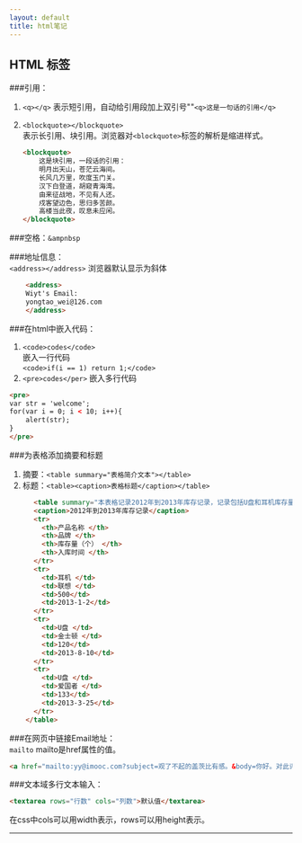 ```yaml
---
layout: default
title: html笔记
---
```

## HTML 标签
###引用：

1. `<q></q>`  表示短引用，自动给引用段加上双引号""`<q>这是一句话的引用</q>`
2.  `<blockquote></blockquote>`  
表示长引用、块引用。浏览器对`<blockquote>`标签的解析是缩进样式。
  
    ```html
    <blockquote>
        这是块引用，一段话的引用：
        明月出天山，苍茫云海间。
        长风几万里，吹度玉门关。
        汉下白登道，胡窥青海湾。
        由来征战地，不见有人还。 
        戍客望边色，思归多苦颜。
        高楼当此夜，叹息未应闲。
    </blockquote>
    ```
    
###空格：`&ampnbsp`<br />

###地址信息：  
`<address></address>`  浏览器默认显示为斜体

```html
    <address>
    Wiyt's Email:
    yongtao_wei@126.com
    </address>
```
    
###在html中嵌入代码：  
1. `<code>codes</code>`  
嵌入一行代码  
`<code>if(i == 1) return 1;</code> ` 
2. `<pre>codes</per>` 
嵌入多行代码 
 
```html
<pre>
var str = 'welcome';
for(var i = 0; i < 10; i++){
    alert(str);
}
</pre>
```

###为表格添加摘要和标题  
1. 摘要：```<table summary="表格简介文本"></table>```  
2. 标题：```<table><caption>表格标题</caption></table>```
        
```html
      <table summary="本表格记录2012年到2013年库存记录，记录包括U盘和耳机库存量">
      <caption>2012年到2013年库存记录</caption>
      <tr>
        <th>产品名称 </th>
        <th>品牌 </th>
        <th>库存量（个） </th>
        <th>入库时间 </th>
      </tr>
      <tr>
        <td>耳机 </td>
        <td>联想 </td>
        <td>500</td>
        <td>2013-1-2</td>
      </tr>
      <tr>
        <td>U盘 </td>
        <td>金士顿 </td>
        <td>120</td>
        <td>2013-8-10</td>
      </tr>
      <tr>
        <td>U盘 </td>
        <td>爱国者 </td>
        <td>133</td>
        <td>2013-3-25</td>
      </tr>
    </table>
```  
    
###在网页中链接Email地址：  
```mailto``` mailto是href属性的值。      

```html
<a href="mailto:yy@imooc.com?subject=观了不起的盖茨比有感。&body=你好。对此评论有想法。>
```
###文本域多行文本输入：  

```html
<textarea rows="行数" cols="列数">默认值</textarea>
```
在css中cols可以用width表示，rows可以用height表示。

----------






